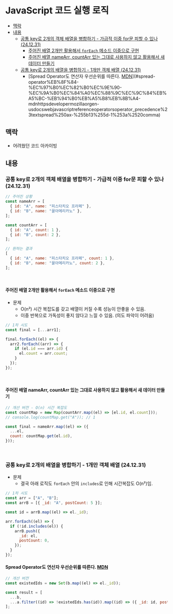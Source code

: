 # JavaScript 코드 실행 로직

<!-- toc -->

- [맥락](#%EB%A7%A5%EB%9D%BD)
- [내용](#%EB%82%B4%EC%9A%A9)
  - [공통 key로 2개의 객체 배열을 병합하기 - 가급적 이중 for문 피할 수 있나 (24.12.31)](#%EA%B3%B5%ED%86%B5-key%EB%A1%9C-2%EA%B0%9C%EC%9D%98-%EA%B0%9D%EC%B2%B4-%EB%B0%B0%EC%97%B4%EC%9D%84-%EB%B3%91%ED%95%A9%ED%95%98%EA%B8%B0---%EA%B0%80%EA%B8%89%EC%A0%81-%EC%9D%B4%EC%A4%91-for%EB%AC%B8-%ED%94%BC%ED%95%A0-%EC%88%98-%EC%9E%88%EB%82%98-241231)
    - [주어진 배열 2개만 활용해서 `forEach` 메소드 이중으로 구현](#%EC%A3%BC%EC%96%B4%EC%A7%84-%EB%B0%B0%EC%97%B4-2%EA%B0%9C%EB%A7%8C-%ED%99%9C%EC%9A%A9%ED%95%B4%EC%84%9C-foreach-%EB%A9%94%EC%86%8C%EB%93%9C-%EC%9D%B4%EC%A4%91%EC%9C%BC%EB%A1%9C-%EA%B5%AC%ED%98%84)
    - [주어진 배열 nameArr, countArr 있는 그대로 사용하지 않고 활용해서 새 데이터 만들기](#%EC%A3%BC%EC%96%B4%EC%A7%84-%EB%B0%B0%EC%97%B4-namearr-countarr-%EC%9E%88%EB%8A%94-%EA%B7%B8%EB%8C%80%EB%A1%9C-%EC%82%AC%EC%9A%A9%ED%95%98%EC%A7%80-%EC%95%8A%EA%B3%A0-%ED%99%9C%EC%9A%A9%ED%95%B4%EC%84%9C-%EC%83%88-%EB%8D%B0%EC%9D%B4%ED%84%B0-%EB%A7%8C%EB%93%A4%EA%B8%B0)
  - [공통 key로 2개의 배열을 병합하기 - 1개만 객체 배열 (24.12.31)](#%EA%B3%B5%ED%86%B5-key%EB%A1%9C-2%EA%B0%9C%EC%9D%98-%EB%B0%B0%EC%97%B4%EC%9D%84-%EB%B3%91%ED%95%A9%ED%95%98%EA%B8%B0---1%EA%B0%9C%EB%A7%8C-%EA%B0%9D%EC%B2%B4-%EB%B0%B0%EC%97%B4-241231)
    - [Spread Operator도 연산자 우선순위를 따른다. [MDN](https://developer.mozilla.org/en-US/docs/Web/JavaScript/Reference/Operators/Operator_precedence#:~:text=Spread%0A...x-,%5B13%5D,-1%3A%20comma)](#spread-operator%EB%8F%84-%EC%97%B0%EC%82%B0%EC%9E%90-%EC%9A%B0%EC%84%A0%EC%88%9C%EC%9C%84%EB%A5%BC-%EB%94%B0%EB%A5%B8%EB%8B%A4-mdnhttpsdevelopermozillaorgen-usdocswebjavascriptreferenceoperatorsoperator_precedence%23textspread%250ax-%255b13%255d-1%253a%2520comma)

<!-- tocstop -->

## 맥락

- 어려웠던 코드 아카이빙

## 내용

### 공통 key로 2개의 객체 배열을 병합하기 - 가급적 이중 for문 피할 수 있나 (24.12.31)

```js
// 주어진 상황
const nameArr = [
  { id: "A", name: "피스타치오 프라페" },
  { id: "B", name: "꿀아메리카노" },
];

const countArr = [
  { id: "A", count: 1 },
  { id: "B", count: 2 },
];

// 원하는 결과
[
  { id: "A", name: "피스타치오 프라페", count: 1 },
  { id: "B", name: "꿀아메리카노", count: 2 },
];
```

<br>

#### 주어진 배열 2개만 활용해서 `forEach` 메소드 이중으로 구현

- 문제
  - O(n²) 시간 복잡도를 갖고 배열이 커질 수록 성능이 안좋을 수 있음.
  - 이중 반복으로 가독성이 좋지 않다고 느낄 수 있음. (의도 파악이 어려움)

```js
// 1차 시도
const final = [...arr1];

final.forEach((el) => {
  arr2.forEach((arr) => {
    if (el.id === arr.id) {
      el.count = arr.count;
    }
  });
});
```

<br>

#### 주어진 배열 nameArr, countArr 있는 그대로 사용하지 않고 활용해서 새 데이터 만들기

```js
// 개선 버전 - O(n) 시간 복잡도
const countMap = new Map(countArr.map((el) => [el.id, el.count]));
// console.log(countMap.get("A")); // 1

const final = nameArr.map((el) => ({
  ...el,
  count: countMap.get(el.id),
}));
```

<br>

### 공통 key로 2개의 배열을 병합하기 - 1개만 객체 배열 (24.12.31)

- 문제
  - 결국 아래 로직도 `forEach` 안의 `includes`로 인해 시간복잡도 O(n²)임.

```js
// 1차 시도
const arr = ["A", "B"];
const arrB = [{ _id: "A", postCount: 5 }];

const id = arrB.map((el) => el._id);

arr.forEach((el) => {
  if (!id.includes(el)) {
    arrB.push({
      _id: el,
      postCount: 0,
    });
  }
});
```

#### Spread Operator도 연산자 우선순위를 따른다. [MDN](https://developer.mozilla.org/en-US/docs/Web/JavaScript/Reference/Operators/Operator_precedence#:~:text=Spread%0A...x-,%5B13%5D,-1%3A%20comma)

```js
// 개선 버전
const existedIds = new Set(b.map((el) => el._id));

const result = [
  ...b,
  ...a.filter((id) => !existedIds.has(id)).map((id) => ({ _id: id, postCount: 0 })),
];
```
